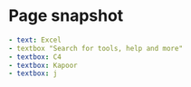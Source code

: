 # Page snapshot

```yaml
- text: Excel
- textbox "Search for tools, help and more"
- textbox: C4
- textbox: Kapoor
- textbox: j
```
